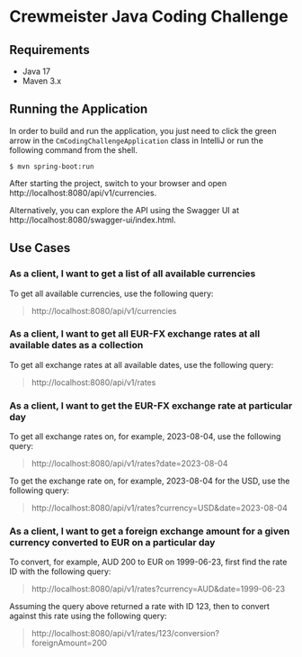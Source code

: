 # Crewmeister Java Coding Challenge


## Requirements

- Java 17
- Maven 3.x


## Running the Application

In order to build and run the application, you just need to click the green arrow in the `CmCodingChallengeApplication` class in IntelliJ or run the following command from the shell.
```shell
$ mvn spring-boot:run
```

After starting the project, switch to your browser and open http://localhost:8080/api/v1/currencies.

Alternatively, you can explore the API using the Swagger UI at http://localhost:8080/swagger-ui/index.html.


## Use Cases


### As a client, I want to get a list of all available currencies

To get all available currencies, use the following query:  
> http://localhost:8080/api/v1/currencies


### As a client, I want to get all EUR-FX exchange rates at all available dates as a collection

To get all exchange rates at all available dates, use the following query:  
> http://localhost:8080/api/v1/rates


### As a client, I want to get the EUR-FX exchange rate at particular day

To get all exchange rates on, for example, 2023-08-04, use the following query:  
> http://localhost:8080/api/v1/rates?date=2023-08-04
 
To get the exchange rate on, for example, 2023-08-04 for the USD, use the following query:  
> http://localhost:8080/api/v1/rates?currency=USD&date=2023-08-04


### As a client, I want to get a foreign exchange amount for a given currency converted to EUR on a particular day

To convert, for example, AUD 200 to EUR on 1999-06-23, first find the rate ID with the following query:  
> http://localhost:8080/api/v1/rates?currency=AUD&date=1999-06-23

Assuming the query above returned a rate with ID 123, then to convert against this rate using the following query: 
> http://localhost:8080/api/v1/rates/123/conversion?foreignAmount=200
